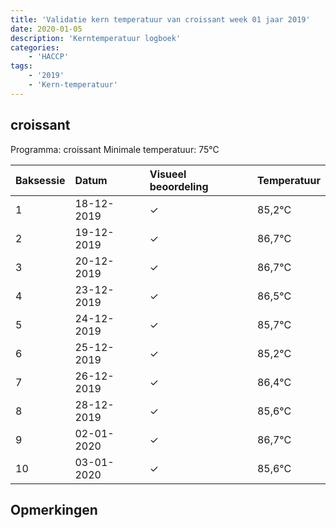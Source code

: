 ```yaml
---
title: 'Validatie kern temperatuur van croissant week 01 jaar 2019'
date: 2020-01-05
description: 'Kerntemperatuur logboek'
categories:
    - 'HACCP'
tags:
    - '2019'
    - 'Kern-temperatuur'
---
```


## croissant

Programma: croissant
Minimale temperatuur: 75°C

| Baksessie | Datum | Visueel beoordeling | Temperatuur |
|:---|:---|:---|:---|
| 1 | 18-12-2019 | &check; | 85,2°C |
| 2 | 19-12-2019 | &check; | 86,7°C |
| 3 | 20-12-2019 | &check; | 86,7°C |
| 4 | 23-12-2019 | &check; | 86,5°C |
| 5 | 24-12-2019 | &check; | 85,7°C |
| 6 | 25-12-2019 | &check; | 85,2°C |
| 7 | 26-12-2019 | &check; | 86,4°C |
| 8 | 28-12-2019 | &check; | 85,6°C |
| 9 | 02-01-2020 | &check; | 86,7°C |
| 10 | 03-01-2020 | &check; | 85,6°C |

## Opmerkingen


